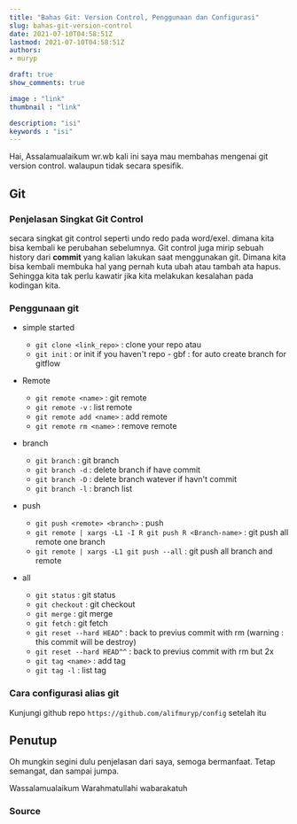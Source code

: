 ```yaml
---
title: "Bahas Git: Version Control, Penggunaan dan Configurasi"
slug: bahas-git-version-control
date: 2021-07-10T04:58:51Z
lastmod: 2021-07-10T04:58:51Z
authors:
- muryp

draft: true
show_comments: true

image : "link"
thumbnail : "link"

description: "isi"
keywords : "isi"
---
```

Hai, Assalamualaikum wr.wb
kali ini saya mau membahas mengenai git version control. walaupun tidak secara spesifik.

## Git

### Penjelasan Singkat Git Control
secara singkat git control seperti undo redo pada word/exel. dimana kita bisa kembali ke perubahan sebelumnya.
Git control juga mirip sebuah history dari **commit** yang kalian lakukan saat menggunakan git.
Dimana kita bisa kembali membuka hal yang pernah kuta ubah atau tambah ata hapus. 
Sehingga kita tak perlu kawatir jika kita melakukan kesalahan pada kodingan kita.

### Penggunaan git
- simple started
  * `git clone <link_repo>` : clone your repo
  atau
  * `git init` : or init if you haven't repo                         - gbf : for auto create branch for gitflow

- Remote
  * `git remote <name>` : git remote
  * `git remote -v` : list remote
  * `git remote add <name>` : add remote
  * `git remote rm <name>` : remove remote

- branch
  * `git branch` : git branch
  * `git branch -d` : delete branch if have commit
  * `git branch -D` : delete branch watever if havn't commit
  * `git branch -l` : branch list

- push
  * `git push <remote> <branch>` : push 
  * `git remote | xargs -L1 -I R git push R <Branch-name>` : git push all remote one branch
  * `git remote | xargs -L1 git push --all` : git push all branch and remote

- all
  * `git status` : git status
  * `git checkout` : git checkout
  * `git merge` : git merge
  * `git fetch` : git fetch
  * `git reset --hard HEAD^` : back to previus commit with rm (warning : this commit will be destroy)
  * `git reset --hard HEAD^^` : back to previus commit with rm but 2x
  * `git tag <name>` : add tag
  * `git tag -l` : list tag

### Cara configurasi alias git
Kunjungi github repo `https://github.com/alifmuryp/config`
setelah itu 
## Penutup

Oh mungkin segini dulu penjelasan dari saya, semoga bermanfaat. Tetap semangat, dan sampai jumpa.

Wassalamualaikum Warahmatullahi wabarakatuh

### Source 
